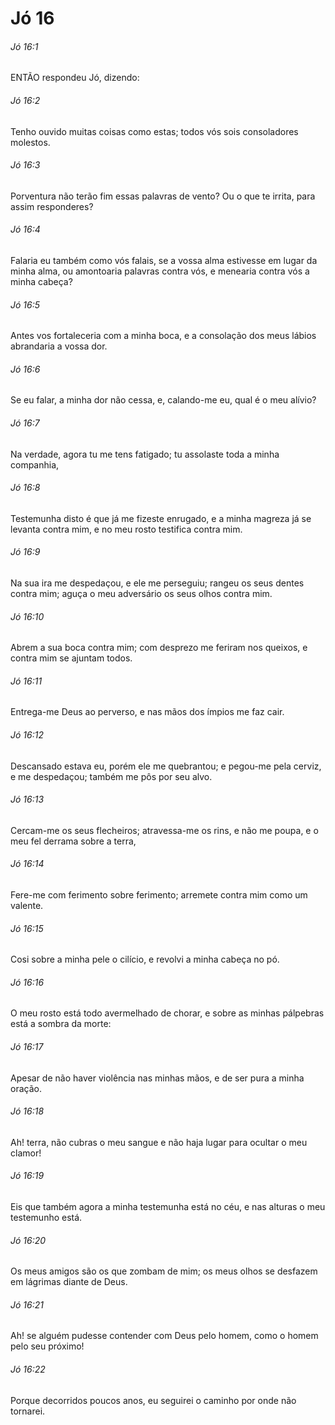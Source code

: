 # Jó 16

###### Jó 16:1

ENTÃO respondeu Jó, dizendo:

###### Jó 16:2

Tenho ouvido muitas coisas como estas; todos vós sois consoladores molestos.

###### Jó 16:3

Porventura não terão fim essas palavras de vento? Ou o que te irrita, para assim responderes?

###### Jó 16:4

Falaria eu também como vós falais, se a vossa alma estivesse em lugar da minha alma, ou amontoaria palavras contra vós, e menearia contra vós a minha cabeça?

###### Jó 16:5

Antes vos fortaleceria com a minha boca, e a consolação dos meus lábios abrandaria a vossa dor.

###### Jó 16:6

Se eu falar, a minha dor não cessa, e, calando-me eu, qual é o meu alívio?

###### Jó 16:7

Na verdade, agora tu me tens fatigado; tu assolaste toda a minha companhia,

###### Jó 16:8

Testemunha disto é que já me fizeste enrugado, e a minha magreza já se levanta contra mim, e no meu rosto testifica contra mim.

###### Jó 16:9

Na sua ira me despedaçou, e ele me perseguiu; rangeu os seus dentes contra mim; aguça o meu adversário os seus olhos contra mim.

###### Jó 16:10

Abrem a sua boca contra mim; com desprezo me feriram nos queixos, e contra mim se ajuntam todos.

###### Jó 16:11

Entrega-me Deus ao perverso, e nas mãos dos ímpios me faz cair.

###### Jó 16:12

Descansado estava eu, porém ele me quebrantou; e pegou-me pela cerviz, e me despedaçou; também me pôs por seu alvo.

###### Jó 16:13

Cercam-me os seus flecheiros; atravessa-me os rins, e não me poupa, e o meu fel derrama sobre a terra,

###### Jó 16:14

Fere-me com ferimento sobre ferimento; arremete contra mim como um valente.

###### Jó 16:15

Cosi sobre a minha pele o cilício, e revolvi a minha cabeça no pó.

###### Jó 16:16

O meu rosto está todo avermelhado de chorar, e sobre as minhas pálpebras está a sombra da morte:

###### Jó 16:17

Apesar de não haver violência nas minhas mãos, e de ser pura a minha oração.

###### Jó 16:18

Ah! terra, não cubras o meu sangue e não haja lugar para ocultar o meu clamor!

###### Jó 16:19

Eis que também agora a minha testemunha está no céu, e nas alturas o meu testemunho está.

###### Jó 16:20

Os meus amigos são os que zombam de mim; os meus olhos se desfazem em lágrimas diante de Deus.

###### Jó 16:21

Ah! se alguém pudesse contender com Deus pelo homem, como o homem pelo seu próximo!

###### Jó 16:22

Porque decorridos poucos anos, eu seguirei o caminho por onde não tornarei.


